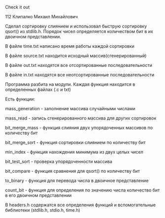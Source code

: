 Check it out

112 Клипалко Михаил Михайлович

Сделал сортировку слиянием и использовал быструю сортировку qsort() из stdlib.h. Порядок чисел определяется количеством бит в их двоичном представлении.

В файле time.txt написано время работы каждой сортировки

В файле source.txt находится исходный массив(сгенерированный)

В файле out.txt находятся все отсортированные последовательности

В файле in.txt находятся все неотсортированные последовательности

Программа разбита на модули. Каждая функция находится в определенных файлах (.c и txt)

Есть функции:

mass_generation - заполнение массива случайными числами

mass_read - запись сгенерированного массива для других сортировок

bit_merge_mass - функция слияния двух упорядоченных массивов по количеству бит

bit_merge_sort - функция сортировки слиянием по количеству бит

min_index - функция нахождения минимума из двух целых чисел

bit_test_sort - проверка упорядоченности массива

bit_compare - функция сравнения для qsort() по количеству бит

to_binary -  функция для перевода числа в двоичное представление

count_bit - функция для определения по значению числа количество бит в его двоичном представлении

В headers.h содержатся все определения функций и вспомогательные библиотеки (stdlib.h, stdio.h, time.h)
